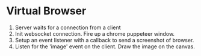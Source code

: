 # Virtual Browser

1. Server waits for a connection from a client
2. Init websocket connection. Fire up a chrome puppeteer window.
3. Setup an event listener with a callback to send a screenshot of browser.
4. Listen for the 'image' event on the client. Draw the image on the canvas.
